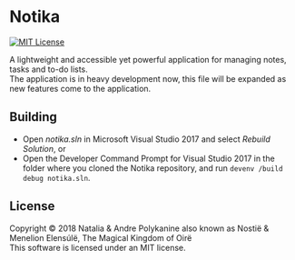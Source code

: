 # Notika
[![MIT License](https://img.shields.io/badge/license-MIT-blue.svg)](https://github.com/Oire/Notika/blob/master/LICENSE)

A lightweight and accessible yet powerful application for managing notes, tasks and to-do lists.  
The application is in heavy development now, this file will be expanded as new features come to the application.

## Building
- Open *notika.sln* in Microsoft Visual Studio 2017 and select *Rebuild Solution*, or
- Open the Developer Command Prompt for Visual Studio 2017 in the folder where you cloned the Notika repository, and run `devenv /build debug notika.sln`.


## License
Copyright © 2018 Natalia & Andre Polykanine also known as Nostië & Menelion Elensúlë, The Magical Kingdom of Oirë  
This software is licensed under an MIT license.